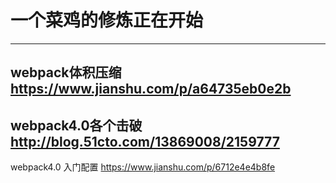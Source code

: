 # 一个菜鸡的修炼正在开始
--------------------------------------------
webpack体积压缩    https://www.jianshu.com/p/a64735eb0e2b
--------------------------------------------
webpack4.0各个击破  http://blog.51cto.com/13869008/2159777
---------------------------------------------
webpack4.0 入门配置 https://www.jianshu.com/p/6712e4e4b8fe
